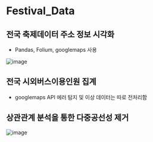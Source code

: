# Festival_Data

## 전국 축제데이터 주소 정보 시각화
  - Pandas, Folium, googlemaps 사용

![image](https://github.com/user-attachments/assets/d1d1020a-bfbe-4501-b420-97d7cf416bbe)


## 전국 시외버스이용인원 집계
  - googlemaps API 에러 탐지 및 이상 데이터는 따로 전처리함

## 상관관계 분석을 통한 다중공선성 제거
![image](https://github.com/user-attachments/assets/a3188d0d-e4e7-4dcb-b826-d81b82b5fd71)

